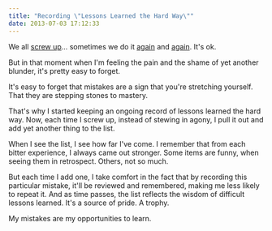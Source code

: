 ```yaml
---
title: "Recording \"Lessons Learned the Hard Way\""
date: 2013-07-03 17:12:33
---
```


We all <a href="http://bryanbraun.com/2013/06/18/youre-going-to-screw-up" target="_blank" rel="noopener noreferrer" title="You're going to screw up">screw up</a>… sometimes we do it <a href="https://twitter.com/ChrisLozeau/status/318811408437501953" target="_blank" rel="noopener noreferrer" title="Broken images #1">again</a> and <a href="https://twitter.com/BryanEBraun/status/338429276934254593" target="_blank" rel="noopener noreferrer" title="Broken images #2">again</a>. It's ok.

But in that moment when I'm feeling the pain and the shame of yet another blunder, it's pretty easy to forget.

It's easy to forget that mistakes are a sign that you're stretching yourself. That they are stepping stones to mastery.

That's why I started keeping an ongoing record of lessons learned the hard way. Now, each time I screw up, instead of stewing in agony, I pull it out and add yet another thing to the list.

When I see the list, I see how far I've come. I remember that from each bitter experience, I always came out stronger. Some items are funny, when seeing them in retrospect. Others, not so much.

But each time I add one, I take comfort in the fact that by recording this particular mistake, it'll be reviewed and remembered, making me less likely to repeat it. And as time passes, the list reflects the wisdom of difficult lessons learned. It's a source of pride. A trophy.

My mistakes are my opportunities to learn.
